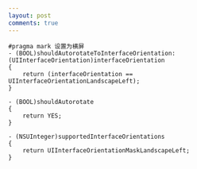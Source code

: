 ```yaml
---
layout: post
comments: true
---
```

	#pragma mark 设置为横屏
	- (BOOL)shouldAutorotateToInterfaceOrientation:(UIInterfaceOrientation)interfaceOrientation
	{
	    return (interfaceOrientation == UIInterfaceOrientationLandscapeLeft);
	}
	
	- (BOOL)shouldAutorotate
	{
	    return YES;
	}
	
	- (NSUInteger)supportedInterfaceOrientations
	{
	    return UIInterfaceOrientationMaskLandscapeLeft;
	}